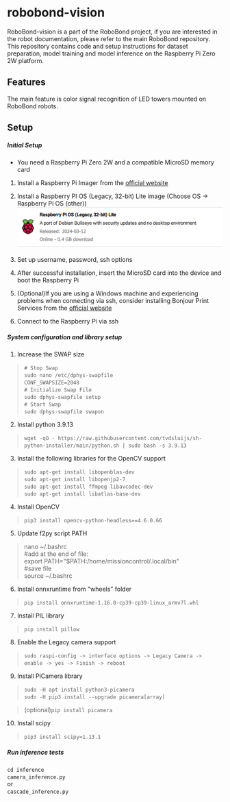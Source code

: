 # robobond-vision
RoboBond-vision is a part of the RoboBond project, if you are interested in the robot documentation, please refer to the main RoboBond repository.
This repository contains code and setup instructions for dataset preparation, model training and model inference on the Raspberry Pi Zero 2W platform. 

## Features

The main feature is color signal recognition of LED towers mounted on RoboBond robots.


## Setup

##### Initial Setup
- You need a Raspberry Pi Zero 2W and a compatible MicroSD memory card 

1. Install a Raspberry Pi Imager from the [official website](https://www.raspberrypi.com/software/)

2. Install a Raspberry PI OS (Legacy, 32-bit) Lite image (Choose OS -> Raspberry Pi OS (other))
![](rpi_os_install.png)

3. Set up username, password, ssh options 

4. After successful installation, insert the MicroSD card into the device and boot the Raspberry Pi

5. (Optional)If you are using a Windows machine and experiencing problems when connecting via ssh, consider installing Bonjour Print Services from the [official website](https://support.apple.com/en-us/106380)

6. Connect to the Raspberry Pi via ssh

##### System configuration and library setup

1. Increase the SWAP size

>`# Stop Swap`\
`sudo nano /etc/dphys-swapfile`\
`CONF_SWAPSIZE=2048`\
`# Initialize Swap File`\
`sudo dphys-swapfile setup`\
`# Start Swap`\
`sudo dphys-swapfile swapon`



2. Install python 3.9.13

> `wget -qO - https://raw.githubusercontent.com/tvdsluijs/sh-python-installer/main/python.sh | sudo bash -s 3.9.13
`


3. Install the following libraries for the OpenCV support

>`sudo apt-get install libopenblas-dev`\
`sudo apt-get install libopenjp2-7`\
`sudo apt-get install ffmpeg libavcodec-dev`\
`sudo apt-get install libatlas-base-dev`


4. Install OpenCV

>`pip3 install opencv-python-headless==4.6.0.66`


5. Update f2py script PATH

> nano ~/.bashrc\
#add at the end of file:\
export PATH="$PATH:/home/missioncontrol/.local/bin"\
#save file\
source ~/.bashrc

6. Install onnxruntime from "wheels" folder

>`pip install onnxruntime-1.16.0-cp39-cp39-linux_armv7l.whl`


7. Install PIL library

>`pip install pillow`

8. Enable the Legacy camera support

>`sudo raspi-config -> interface options -> Legacy Camera -> enable -> yes -> Finish -> reboot` 

9. Install PiCamera library

>`sudo -H apt install python3-picamera`\
`sudo -H pip3 install --upgrade picamera[array]`


>(optional)`pip install picamera`

10. Install scipy

>`pip3 install scipy=1.13.1`

##### Run inference tests

`cd inference`\
`camera_inference.py`\
or\
`cascade_inference.py`



















